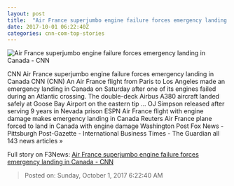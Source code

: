 ```yaml
---
layout: post
title:  "Air France superjumbo engine failure forces emergency landing in Canada - CNN"
date: 2017-10-01 06:22:40Z
categories: cnn-com-top-stories
---
```


![Air France superjumbo engine failure forces emergency landing in Canada - CNN](http://i2.cdn.cnn.com/cnnnext/dam/assets/171001003845-air-france-66-a380-engine-failure-super-tease.jpg)

CNN Air France superjumbo engine failure forces emergency landing in Canada CNN (CNN) An Air France flight from Paris to Los Angeles made an emergency landing in Canada on Saturday after one of its engines failed during an Atlantic crossing. The double-deck Airbus A380 aircraft landed safely at Goose Bay Airport on the eastern tip ... OJ Simpson released after serving 9 years in Nevada prison ESPN Air France flight with engine damage makes emergency landing in Canada Reuters Air France plane forced to land in Canada with engine damage Washington Post Fox News - Pittsburgh Post-Gazette - International Business Times - The Guardian all 143 news articles »


Full story on F3News: [Air France superjumbo engine failure forces emergency landing in Canada - CNN](http://www.f3nws.com/n/pFqhvG)

> Posted on: Sunday, October 1, 2017 6:22:40 AM
